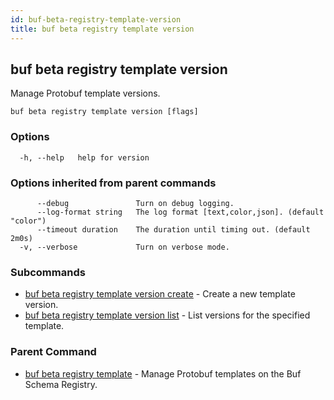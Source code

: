 ```yaml
---
id: buf-beta-registry-template-version
title: buf beta registry template version
---
```

## buf beta registry template version

Manage Protobuf template versions.

```
buf beta registry template version [flags]
```

### Options

```
  -h, --help   help for version
```

### Options inherited from parent commands

```
      --debug               Turn on debug logging.
      --log-format string   The log format [text,color,json]. (default "color")
      --timeout duration    The duration until timing out. (default 2m0s)
  -v, --verbose             Turn on verbose mode.
```

### Subcommands

* [buf beta registry template version create](buf-beta-registry-template-version-create.md)	 - Create a new template version.
* [buf beta registry template version list](buf-beta-registry-template-version-list.md)	 - List versions for the specified template.

### Parent Command

* [buf beta registry template](buf-beta-registry-template.md)	 - Manage Protobuf templates on the Buf Schema Registry.
